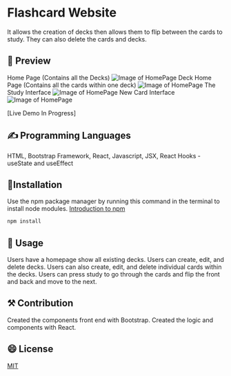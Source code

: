 # Flashcard Website
It allows the creation of decks then allows them to flip between the cards to study. They can also delete the cards and decks.

## 👀 Preview

Home Page (Contains all the Decks)
![Image of HomePage](https://i.gyazo.com/052f8c81bceb4ad6e5ee5ef99dcea542.png)
Deck Home Page (Contains all the cards within one deck)
![Image of HomePage](https://i.gyazo.com/1c811184e75a64834912f52598962039.png)
The Study Interface
![Image of HomePage](https://i.gyazo.com/733a3f4fb028ca4c2196881b825fcfa0.png)
New Card Interface
![Image of HomePage](https://i.gyazo.com/bd4bf0338dd6d46e4519f2af7887ecdf.png)

[Live Demo In Progress]


## ✍️ Programming Languages
HTML, Bootstrap Framework, React, Javascript, JSX, React Hooks - useState and useEffect

## 🔧Installation

Use the npm package manager by running this command in the terminal to install node modules.
[Introduction to npm](https://nodejs.dev/learn/an-introduction-to-the-npm-package-manager)
```bash
npm install
```

## 🧱 Usage

Users have a homepage show all existing decks. Users can create, edit, and delete decks. Users can also create, edit, and delete individual cards within the decks. Users can press study to go through the cards and flip the front and back and move to the next.

## ⚒️ Contribution

Created the components front end with Bootstrap. Created the logic and components with React.

## 😄 License
[MIT](https://choosealicense.com/licenses/mit/)
